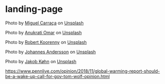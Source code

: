 # landing-page

Photo by <a href="https://unsplash.com/@mcmiles?utm_source=unsplash&utm_medium=referral&utm_content=creditCopyText">Miguel Carraça</a> on <a href="https://unsplash.com/s/photos/national-parks?utm_source=unsplash&utm_medium=referral&utm_content=creditCopyText">Unsplash</a>


  Photo by <a href="https://unsplash.com/@anuomar?utm_source=unsplash&utm_medium=referral&utm_content=creditCopyText">Anukrati Omar</a> on <a href="https://unsplash.com/s/photos/crater-lake?utm_source=unsplash&utm_medium=referral&utm_content=creditCopyText">Unsplash</a>


Photo by <a href="https://unsplash.com/@fujicanon?utm_source=unsplash&utm_medium=referral&utm_content=creditCopyText">Robert Koorenny</a> on <a href="https://unsplash.com/s/photos/crater-lake?utm_source=unsplash&utm_medium=referral&utm_content=creditCopyText">Unsplash</a>


  Photo by <a href="https://unsplash.com/@thejoltjoker?utm_source=unsplash&utm_medium=referral&utm_content=creditCopyText">Johannes Andersson</a> on <a href="https://unsplash.com/?utm_source=unsplash&utm_medium=referral&utm_content=creditCopyText">Unsplash</a>

Photo by <a href="https://unsplash.com/@jakobkohn?utm_source=unsplash&utm_medium=referral&utm_content=creditCopyText">Jakob Køhn</a> on <a href="https://unsplash.com/s/photos/arches-national-park?utm_source=unsplash&utm_medium=referral&utm_content=creditCopyText">Unsplash</a>


https://www.pennlive.com/opinion/2018/11/global-warming-report-should-be-a-wake-up-call-for-gov-tom-wolf-opinion.html